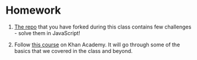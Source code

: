 # Homework

1. [The repo](https://github.com/Code-Your-Future/JS-Core-1-Exercises) that you
   have forked during this class contains few challenges - solve them in
   JavaScript!

1. Follow
   [this course](https://www.khanacademy.org/computing/computer-programming/programming)
   on Khan Academy. It will go through some of the basics that we covered in the
   class and beyond.
